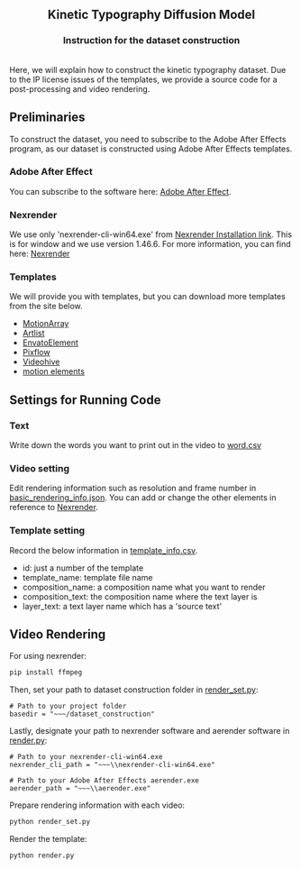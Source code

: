 <h2 align="center">Kinetic Typography Diffusion Model</h2>
<h3 align="center">Instruction for the dataset construction</h3>

<br>
Here, we will explain how to construct the kinetic typography dataset. Due to the IP license issues of the templates, we provide a source code for a post-processing and video rendering.

## Preliminaries
To construct the dataset, you need to subscribe to the Adobe After Effects program, as our dataset is constructed using Adobe After Effects templates.

### Adobe After Effect
You can subscribe to the software here: [Adobe After Effect](https://www.adobe.com/products/aftereffects.html).


### Nexrender
We use only 'nexrender-cli-win64.exe' from [Nexrender Installation link](https://github.com/inlife/nexrender/releases). This is for window and we use version 1.46.6. For more information, you can find here: [Nexrender](https://github.com/inlife/nexrender)


### Templates
We will provide you with templates, but you can download more templates from the site below.

- [MotionArray](https://motionarray.com/)
- [Artlist](https://artlist.io/)
- [EnvatoElement](https://elements.envato.com/)
- [Pixflow](https://pixflow.net/)
- [Videohive](https://videohive.net/)
- [motion elements](https://www.motionelements.com/ko/)



## Settings for Running Code

### Text

Write down the words you want to print out in the video to [word.csv](https://github.com/SeonmiP/KineTy/blob/main/dataset_construction/word.csv)

### Video setting

Edit rendering information such as resolution and frame number in [basic_rendering_info.json](). You can add or change the other elements in reference to [Nexrender](https://github.com/inlife/nexrender).

### Template setting
Record the below information in [template_info.csv](https://github.com/SeonmiP/KineTy/blob/main/dataset_construction/template_info.csv).
- id: just a number of the template
- template_name: template file name
- composition_name: a composition name what you want to render
- composition_text: the composition name where the text layer is
- layer_text: a text layer name which has a 'source text'


## Video Rendering

For using nexrender:
```sh
pip install ffmpeg
```

Then, set your path to dataset construction folder in [render_set.py](https://github.com/SeonmiP/KineTy/blob/main/dataset_construction/render_set.py):
```
# Path to your project folder
basedir = "~~~/dataset_construction"
```

Lastly, designate your path to nexrender software and aerender software in [render.py](https://github.com/SeonmiP/KineTy/blob/main/dataset_construction/render.py):
```
# Path to your nexrender-cli-win64.exe
nexrender_cli_path = "~~~\\nexrender-cli-win64.exe"

# Path to your Adobe After Effects aerender.exe
aerender_path = "~~~\\aerender.exe"
```

Prepare rendering information with each video:
```sh
python render_set.py
```

Render the template:
```sh
python render.py
```


